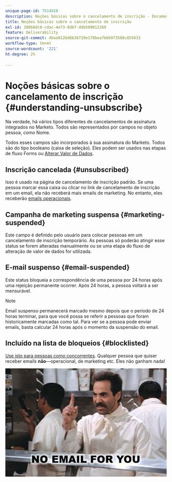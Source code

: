 ```yaml
---
unique-page-id: 7514918
description: Noções básicas sobre o cancelamento de inscrição - Documentação do Marketo - Documentação do produto
title: Noções básicas sobre o cancelamento de inscrição
exl-id: 30866dc0-cdac-4e73-8dbf-d4b509012269
feature: Deliverability
source-git-commit: 4bae0126d6b36720e170bea7b6b973508c855633
workflow-type: tm+mt
source-wordcount: '221'
ht-degree: 2%

---
```


# Noções básicas sobre o cancelamento de inscrição {#understanding-unsubscribe}

Na verdade, há vários tipos diferentes de cancelamentos de assinatura integrados no Marketo. Todos são representados por campos no objeto pessoa, como Nome.

Todos esses campos são incorporados à sua assinatura do Marketo. Todos são do tipo booleano (caixa de seleção). Eles podem ser usados nas etapas de fluxo Forms ou [Alterar Valor de Dados](/help/marketo/product-docs/core-marketo-concepts/smart-campaigns/flow-actions/change-data-value.md).

## Inscrição cancelada {#unsubscribed}

Isso é usado na página de cancelamento de inscrição padrão. Se uma pessoa marcar essa caixa ou clicar no link de cancelamento de inscrição em um email, ela não receberá mais emails de marketing. No entanto, eles receberão [emails operacionais](/help/marketo/product-docs/email-marketing/general/functions-in-the-editor/make-an-email-operational.md).

## Campanha de marketing suspensa {#marketing-suspended}

Este campo é definido pelo usuário para colocar pessoas em um cancelamento de inscrição temporário. As pessoas só poderão atingir esse status se forem alteradas manualmente ou se uma etapa do fluxo de alteração de valor de dados for utilizada.

## E-mail suspenso {#email-suspended}

Este status bloqueia a correspondência de uma pessoa por 24 horas após uma rejeição permanente ocorrer. Após 24 horas, a pessoa voltará a ser mensurável.

>[!NOTE]
>
>Email suspenso permanecerá marcado mesmo depois que o período de 24 horas terminar, para que você possa se referir a pessoas que foram historicamente marcadas como tal. Para ver se a pessoa pode enviar emails, basta calcular 24 horas após o momento da suspensão do email.

## Incluído na lista de bloqueios {#blocklisted}

[Use isto para pessoas como concorrentes](/help/marketo/product-docs/core-marketo-concepts/smart-lists-and-static-lists/managing-people-in-smart-lists/add-person-to-blocklist.md). Qualquer pessoa que quiser receber emails **não**—operacional, de marketing etc. Eles não ganham nada!

![](assets/image2015-5-18-12-3a6-3a40.png)
